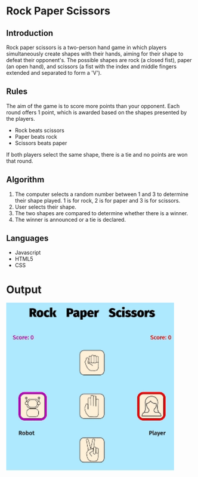 # Rock Paper Scissors

## Introduction
Rock paper scissors is a two-person hand game in which players simultaneously create shapes with their hands, aiming for their shape to defeat their opponent's. The possible shapes are rock (a closed fist), paper (an open hand), and scissors (a fist with the index and middle fingers extended and separated to form a 'V').

## Rules
The aim of the game is to score more points than your opponent. Each round offers 1 point, which is awarded based on the shapes presented by the players.

* Rock beats scissors
* Paper beats rock
* Scissors beats paper

If both players select the same shape, there is a tie and no points are won that round.

## Algorithm
1. The computer selects a random number between 1 and 3 to determine their shape played. 1 is for rock, 2 is for paper and 3 is for scissors.
2. User selects their shape.
3. The two shapes are compared to determine whether there is a winner.
4. The winner is announced or a tie is declared.

## Languages
* Javascript
* HTML5
* CSS

# Output
<img src="https://github.com/SamanthaMT/Rock-Paper-Scissors/blob/main/Images/rps-demonstration-video.gif" width=450px, height=450px/>
